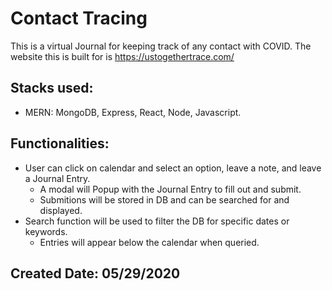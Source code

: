 # Contact Tracing
This is a virtual Journal for keeping track of any contact with COVID. The website this is built for is https://ustogethertrace.com/ 

## Stacks used:
- MERN: MongoDB, Express, React, Node, Javascript.

## Functionalities:
- User can click on calendar and select an option, leave a note, and leave a Journal Entry.
    - A modal will Popup with the Journal Entry to fill out and submit.
    - Submitions will be stored in DB and can be searched for and displayed.
- Search function will be used to filter the DB for specific dates or keywords.
    - Entries will appear below the calendar when queried.

## Created Date: 05/29/2020
